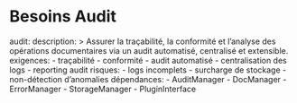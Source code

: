 # Besoins Audit

audit:
  description: >
    Assurer la traçabilité, la conformité et l’analyse des opérations documentaires via un audit automatisé, centralisé et extensible.
  exigences:
    - traçabilité
    - conformité
    - audit automatisé
    - centralisation des logs
    - reporting audit
  risques:
    - logs incomplets
    - surcharge de stockage
    - non-détection d’anomalies
  dépendances:
    - AuditManager
    - DocManager
    - ErrorManager
    - StorageManager
    - PluginInterface
